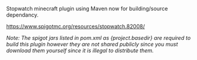 Stopwatch minecraft plugin using Maven now for building/source dependancy.

https://www.spigotmc.org/resources/stopwatch.82008/

_Note: The spigot jars listed in pom.xml as {project.basedir} are 
required to build this plugin however they are not shared publicly since 
you must download them yourself since it is illegal to distribute them._

